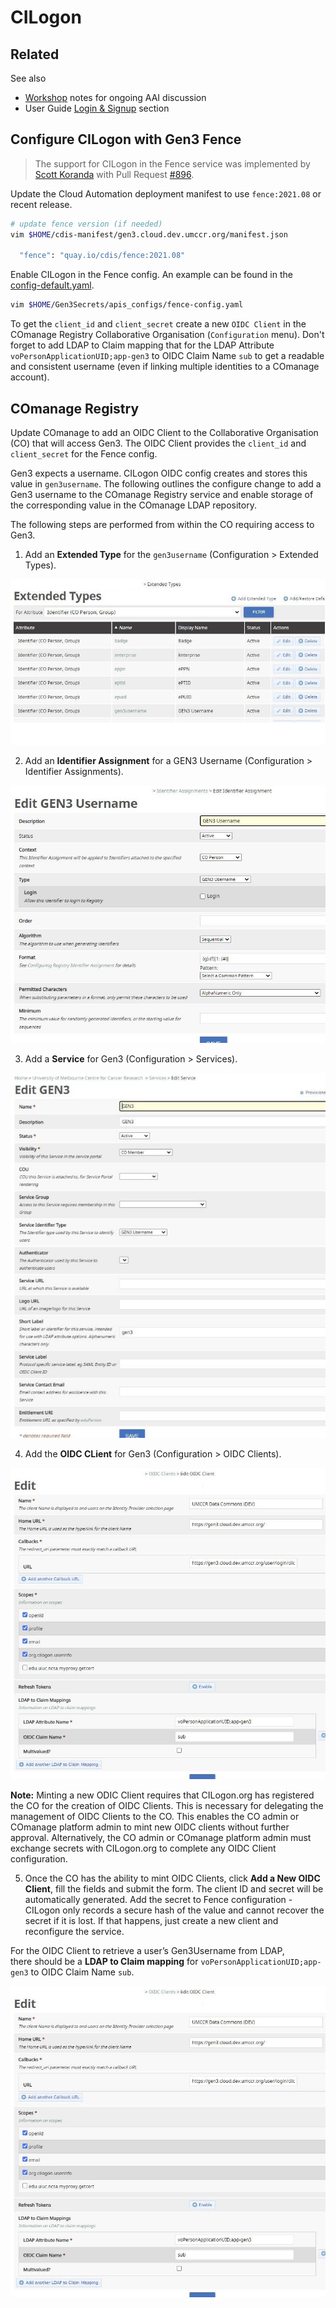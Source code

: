 # CILogon

## Related

See also

- [Workshop](../workshop) notes for ongoing AAI discussion
- User Guide [Login & Signup](../user-guide/login-signup.md) section

## Configure CILogon with Gen3 Fence

> The support for CILogon in the Fence service was implemented by [Scott Koranda](https://github.com/skoranda) with Pull Request [#896](https://github.com/uc-cdis/fence/pull/896).

Update the Cloud Automation deployment manifest to use `fence:2021.08` or recent release.

```bash
# update fence version (if needed)
vim $HOME/cdis-manifest/gen3.cloud.dev.umccr.org/manifest.json

  "fence": "quay.io/cdis/fence:2021.08"
```

Enable CILogon in the Fence config. An example can be found in the [config-default.yaml](https://github.com/uc-cdis/fence/blob/master/fence/config-default.yaml).
```bash
vim $HOME/Gen3Secrets/apis_configs/fence-config.yaml
```

To get the `client_id` and `client_secret` create a new `OIDC Client` in the COmanage Registry Collaborative Organisation (`Configuration` menu). Don't forget to add LDAP to Claim mapping that for the LDAP Attribute `voPersonApplicationUID;app-gen3` to OIDC Claim Name `sub` to get a readable and consistent username (even if linking multiple identities to a COmanage account).

## COmanage Registry

Update COmanage to add an OIDC Client to the Collaborative Organisation (CO) that will access Gen3. The OIDC Client provides the `client_id` and `client_secret` for the Fence config.

Gen3 expects a username. CILogon OIDC config creates and stores this value in `gen3username`. The following outlines the configure change to add a Gen3 username to the COmanage Registry service and enable storage of the corresponding value in the COmanage LDAP repository.

The following steps are performed from within the CO requiring access to Gen3.
1) Add an **Extended Type** for the `gen3username` (Configuration > Extended Types).

<img src="./imgs/extended types.jpg"/>

2) Add an **Identifier Assignment** for a GEN3 Username (Configuration > Identifier Assignments).

<img src="./imgs/identifier assignment.jpg"/>

3) Add a **Service** for Gen3 (Configuration > Services).

<img src="./imgs/services.jpg"/>

4) Add the **OIDC CLient** for Gen3 (Configuration > OIDC Clients).

<img src="./imgs/OIDC client.jpg"/>

**Note:** Minting a new ODIC Client requires that CILogon.org has registered the CO for the creation of OIDC Clients. This is necessary for delegating the management of OIDC Clients to the CO. This enables the CO admin or COmanage platform admin to mint new OIDC clients without further approval. Alternatively, the CO admin or COmanage platform admin must exchange secrets with CILogon.org to complete any OIDC Client configuration.

5) Once the CO has the ability to mint OIDC Clients, click **Add a New OIDC Client**, fill the fields and submit the form. The client ID and secret will be automatically generated. Add the secret to Fence configuration - CILogon only records a secure hash of the value and cannot recover the secret if it is lost. If that happens, just create a new client and reconfigure the service.

For the OIDC Client to retrieve a user’s Gen3Username from LDAP, \
there should be a **LDAP to Claim mapping** for `voPersonApplicationUID;app-gen3` to OIDC Claim Name `sub`.

<img src="./imgs/OIDC client.jpg"/>
